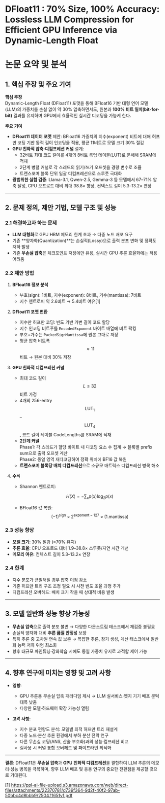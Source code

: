 # DFloat11 : 70% Size, 100% Accuracy: Lossless LLM Compression for Efficient GPU Inference via Dynamic-Length Float
# 논문 요약 및 분석

## 1. 핵심 주장 및 주요 기여  
**핵심 주장**  
Dynamic-Length Float (DFloat11) 포맷을 통해 BFloat16 기반 대형 언어 모델(LLM)의 가중치를 손실 없이 약 30% 압축하면서도, 원본과 **100% 비트 일치(bit-for-bit)** 결과를 유지하며 GPU에서 효율적인 실시간 디코딩을 가능케 한다.  

**주요 기여**  
- **DFloat11 데이터 포맷** 제안: BFloat16 가중치의 지수(exponent) 비트에 대해 허프만 코딩 기반 동적 길이 인코딩을 적용, 평균 11비트로 모델 크기 30% 절감  
- **GPU 친화적 압축·디컴프레션 커널** 설계:  
  - 32비트 최대 코드 길이를 4개의 8비트 룩업 테이블(LUT)로 분해해 SRAM에 적재  
  - 2단계 병렬 커널로 각 스레드의 읽기/쓰기 오프셋을 경량 변수로 조율  
  - 트랜스포머 블록 단위 일괄 디컴프레션으로 스루풋 극대화  
- **광범위한 실험 검증**: Llama-3.1, Qwen-2.5, Gemma-3 등 모델에서 67–71% 압축 달성, CPU 오프로드 대비 최대 38.8× 향상, 컨텍스트 길이 5.3–13.2× 연장  

***

## 2. 문제 정의, 제안 기법, 모델 구조 및 성능  

### 2.1 해결하고자 하는 문제  
- **LLM 대형화**로 GPU HBM 메모리 한계 초과 → 다중 노드 배포 요구  
- 기존 **양자화(Quantization)**는 손실적(Lossy)으로 출력 분포 변화 및 정확도 저하 발생  
- 기존 **무손실 압축**은 체크포인트 저장에만 유용, 실시간 GPU 추론 효율화에는 적용 어려움  

### 2.2 제안 방법  
1. **BFloat16 정보 분석**  
   - 부호(sign): 1비트, 지수(exponent): 8비트, 가수(mantissa): 7비트  
   - 지수 엔트로피 약 2.6비트 → 5.4비트 여유[1]

2. **DFloat11 포맷 변환**  
   - 지수만 허프만 코딩: 빈도 기반 가변 길이 코드 할당  
   - 지수 인코딩 비트푸를 `EncodedExponent` 바이트 배열에 비트 팩킹  
   - 부호+가수는 `PackedSignMantissa`에 원본 그대로 저장  
   - 평균 압축 비트폭 $$\approx 11 $$비트 → 원본 대비 30% 저장  

3. **GPU 친화적 디컴프레션 커널**  
   - 최대 코드 길이 $$L \le 32$$비트 가정  
   - 4개의 256-entry $$\text{LUT}_1$$ – $$\text{LUT}_4$$ , 코드 길이 테이블 CodeLengths를 SRAM에 적재  
   - **2단계 커널**  
     Phase1: 각 스레드가 할당 바이트 내 디코딩 요소 수 집계 → 블록별 prefix sum으로 출력 오프셋 계산  
     Phase2: 동일 영역 재디코딩하여 정확 위치에 BF16 값 복원  
   - **트랜스포머 블록당 배치 디컴프레션**으로 소규모 매트릭스 디컴프레션 병목 해소  

4. **수식**  
   - Shannon 엔트로피:  

     $$H(X) = -\sum_{x} p(x)\log_2 p(x) $$  

   - BFloat16 값 복원:  
     $$(-1)^{\text{sign}} \times 2^{\text{exponent}-127} \times (1.\text{mantissa})$$  

### 2.3 성능 향상  
- **모델 크기**: 30% 절감 (≈70% 유지)  
- **추론 효율**: CPU 오프로드 대비 1.9–38.8× 스루풋/지연 시간 개선  
- **메모리 여유**: 컨텍스트 길이 5.3–13.2× 연장  

### 2.4 한계  
- 지수 분포가 균일해질 경우 압축 이점 감소  
- 기존 허프만 트리 구조 조정 필요 시 사전 빈도 조율 과정 추가  
- 디컴프레션 오버헤드: 배치 크기 작을 때 상대적 비용 발생  

***

## 3. 모델 일반화 성능 향상 가능성  

- **무손실 압축**으로 출력 분포 불변 → 다양한 다운스트림 태스크에서 재검증 불필요  
- 손실적 양자화 대비 **추론 품질 안정성** 보장  
- 특히 추론 중 고차원 연속 값 보존 → 복잡한 추론, 장기 생성, 계산 태스크에서 일반화 능력 저하 위험 최소화  
- 향후 대규모 파인튜닝·강화학습 시에도 동일 가중치 유지로 과적합 제어 가능  

***

## 4. 향후 연구에 미치는 영향 및 고려 사항  

- **영향**:  
  - GPU 추론용 무손실 압축 패러다임 제시 → LLM 실서비스·엣지 기기 배포 문턱 대폭 낮춤  
  - 다양한 모델·하드웨어 확장 가능성 열림  

- **고려 사항**:  
  - 지수 분포 편향도 분석: 모델별 최적 허프만 트리 재설계  
  - 다중 노드·분산 추론 환경에서 부하 분산 전략 연구  
  - 다른 무손실 코딩(ANS, 산술 부호화)과의 성능·컴프레션 비교  
  - 실사용 시 커널 통합 오버헤드 및 파이프라인 최적화  

---  

**결론**: DFloat11은 **무손실 압축**과 **GPU 친화적 디컴프레션**을 결합하여 LLM 추론의 메모리·성능 병목을 극복하며, 향후 LLM 배포 및 응용 연구의 중요한 전환점을 제공할 것으로 기대된다.

[1] https://ppl-ai-file-upload.s3.amazonaws.com/web/direct-files/attachments/22370781/d739f364-9d2f-40f2-97ab-50bbc4d8bbb9/2504.11651v1.pdf

